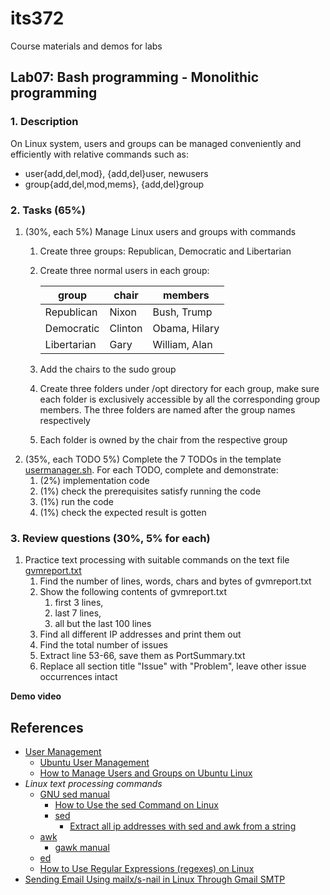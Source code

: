 # its372
Course materials and demos for labs

## Lab07: Bash programming - Monolithic programming

### 1. Description
On Linux system, users and groups can be managed conveniently and efficiently with relative commands such as:
* user{add,del,mod}, {add,del}user, newusers
* group{add,del,mod,mems}, {add,del}group

### 2. Tasks (65%)
1. (30%, each 5%) Manage Linux users and groups with commands
    1. Create three groups: Republican, Democratic and Libertarian
    2. Create three normal users in each group:

       | group | chair | members |
       | ----- | ----- | ------- |
       | Republican | Nixon | Bush, Trump |
       | Democratic | Clinton | Obama, Hilary |
       | Libertarian | Gary | William, Alan |

    3. Add the chairs to the sudo group
    4. Create three folders under /opt directory for each group, make sure each folder is exclusively accessible by all the corresponding group members. The three folders are named after the group names respectively
    5. Each folder is owned by the chair from the respective group
2. (35%, each TODO 5%) Complete the 7 TODOs in the template [usermanager.sh](./code/usermanager.sh). For each TODO, complete and demonstrate:
   1. (2%) implementation code
   2. (1%) check the prerequisites satisfy running the code
   3. (1%) run the code
   4. (1%) check the expected result is gotten

### 3. Review questions (30%, 5% for each)
1. Practice text processing with suitable commands on the text file [gvmreport.txt](./code/gvmreport.txt)
   1. Find the number of lines, words, chars and bytes of gvmreport.txt
   2. Show the following contents of gvmreport.txt
      1. first 3 lines, 
      2. last 7 lines, 
      3. all but the last 100 lines
   3. Find all different IP addresses and print them out
   4. Find the total number of issues
   5. Extract line 53-66, save them as PortSummary.txt
   6. Replace all section title "Issue" with "Problem", leave other issue occurrences intact


**Demo video**



## References
* [User Management](https://ubuntu.com/server/docs/security-users)
  * [Ubuntu User Management](https://linuxhint.com/ubuntu-user-management/)
  * [How to Manage Users and Groups on Ubuntu Linux](https://zach-gollwitzer.medium.com/how-to-manage-users-and-groups-on-ubuntu-linux-e036f4503107)
* *Linux text processing commands*
  * [GNU sed manual](https://www.gnu.org/software/sed/manual/sed.html)
    * [How to Use the sed Command on Linux](https://www.howtogeek.com/666395/how-to-use-the-sed-command-on-linux/)
    * [sed](https://www.computerhope.com/unix/used.htm)
      * [Extract all ip addresses with sed and awk from a string](https://stackoverflow.com/questions/48604723/extract-all-ip-addresses-with-sed-and-awk-from-a-string)
  * [awk](https://en.wikipedia.org/wiki/AWK)
    * [gawk manual](https://www.gnu.org/software/gawk/manual/gawk.html)
  * [ed](https://en.wikipedia.org/wiki/Ed_(text_editor))
  * [How to Use Regular Expressions (regexes) on Linux](https://www.howtogeek.com/661101/how-to-use-regular-expressions-regexes-on-linux/)
* [Sending Email Using mailx/s-nail in Linux Through Gmail SMTP](https://www.systutorials.com/sending-email-from-mailx-command-in-linux-using-gmails-smtp/)




